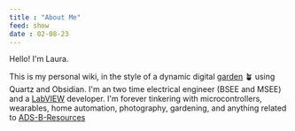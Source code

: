 ```yaml
---
title : "About Me"
feed: show
date : 02-08-23
---
```


Hello! I'm Laura. 

This is my personal wiki, in the style of a dynamic digital [garden](content/notes/why-garden.md) 🪴 using Quartz and Obsidian. I'm an two time electrical engineer (BSEE and MSEE) and a [LabVIEW](notes/LabVIEW.md) developer. I'm forever tinkering with microcontrollers, wearables, home automation, photography, gardening, and anything related to [ADS-B-Resources](notes/ADS-B-Resources.md) 
